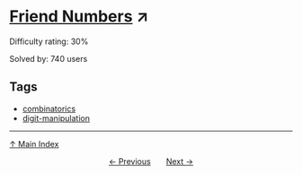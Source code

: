 # [Friend Numbers](https://projecteuler.net/problem=612) ↗️

Difficulty rating: 30%

Solved by: 740 users
## Tags

- [combinatorics](../tags/combinatorics.md)
- [digit-manipulation](../tags/digit-manipulation.md)



---

[↑ Main Index](../README.md)


<div align=center><a href='611.md'>← Previous</a> &nbsp;&nbsp; &nbsp;&nbsp;  <a href='613.md'>Next →</a></div>
